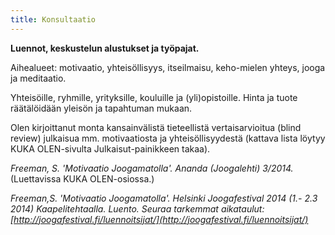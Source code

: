 ```yaml
---
title: Konsultaatio
---
```


**Luennot, keskustelun alustukset ja työpajat.**

Aihealueet: motivaatio, yhteisöllisyys, itseilmaisu, keho-mielen yhteys, jooga ja meditaatio. 

Yhteisöille, ryhmille, yrityksille, kouluille ja (yli)opistoille. Hinta ja tuote räätälöidään yleisön ja tapahtuman mukaan.

Olen kirjoittanut monta kansainvälistä tieteellistä vertaisarvioitua (blind review) julkaisua mm. motivaatiosta ja yhteisöllisyydestä (kattava lista löytyy KUKA OLEN-sivulta Julkaisut-painikkeen takaa). 

*Freeman, S. 'Motivaatio Joogamatolla'. Ananda (Joogalehti) 3/2014.* (Luettavissa KUKA OLEN-osiossa.)

*Freeman,S. 'Motivaatio Joogamatolla'. Helsinki Joogafestival 2014 (1.- 2.3 2014) Kaapelitehtaalla. Luento. Seuraa tarkemmat aikataulut: [http://joogafestival.fi/luennoitsijat/](http://joogafestival.fi/luennoitsijat/)*
